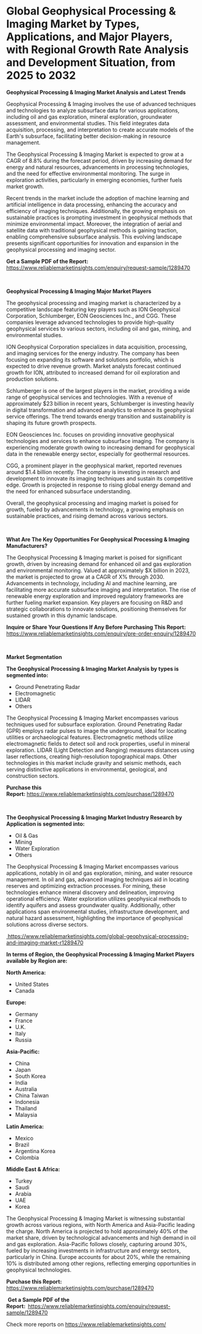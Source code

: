 <p><h1>Global Geophysical Processing & Imaging Market by Types, Applications, and Major Players, with Regional Growth Rate Analysis and Development Situation, from 2025 to 2032</h1></p><p><strong>Geophysical Processing & Imaging Market Analysis and Latest Trends</strong></p>
<p><p>Geophysical Processing & Imaging involves the use of advanced techniques and technologies to analyze subsurface data for various applications, including oil and gas exploration, mineral exploration, groundwater assessment, and environmental studies. This field integrates data acquisition, processing, and interpretation to create accurate models of the Earth's subsurface, facilitating better decision-making in resource management.</p><p>The Geophysical Processing & Imaging Market is expected to grow at a CAGR of 8.8% during the forecast period, driven by increasing demand for energy and natural resources, advancements in processing technologies, and the need for effective environmental monitoring. The surge in exploration activities, particularly in emerging economies, further fuels market growth. </p><p>Recent trends in the market include the adoption of machine learning and artificial intelligence in data processing, enhancing the accuracy and efficiency of imaging techniques. Additionally, the growing emphasis on sustainable practices is prompting investment in geophysical methods that minimize environmental impact. Moreover, the integration of aerial and satellite data with traditional geophysical methods is gaining traction, enabling comprehensive subsurface analysis. This evolving landscape presents significant opportunities for innovation and expansion in the geophysical processing and imaging sector.</p></p>
<p><strong>Get a Sample PDF of the Report:&nbsp;</strong> <a href="https://www.reliablemarketinsights.com/enquiry/request-sample/1289470?utm_campaign=2624&utm_medium=2&utm_source=Github&utm_content=ia&utm_term=29032025&utm_id=geophysical-processing-imaging">https://www.reliablemarketinsights.com/enquiry/request-sample/1289470</a></p>
<p>&nbsp;</p>
<p><strong>Geophysical Processing & Imaging Major Market Players</strong></p>
<p><p>The geophysical processing and imaging market is characterized by a competitive landscape featuring key players such as ION Geophysical Corporation, Schlumberger, EON Geosciences Inc., and CGG. These companies leverage advanced technologies to provide high-quality geophysical services to various sectors, including oil and gas, mining, and environmental studies.</p><p>ION Geophysical Corporation specializes in data acquisition, processing, and imaging services for the energy industry. The company has been focusing on expanding its software and solutions portfolio, which is expected to drive revenue growth. Market analysts forecast continued growth for ION, attributed to increased demand for oil exploration and production solutions.</p><p>Schlumberger is one of the largest players in the market, providing a wide range of geophysical services and technologies. With a revenue of approximately $23 billion in recent years, Schlumberger is investing heavily in digital transformation and advanced analytics to enhance its geophysical service offerings. The trend towards energy transition and sustainability is shaping its future growth prospects.</p><p>EON Geosciences Inc. focuses on providing innovative geophysical technologies and services to enhance subsurface imaging. The company is experiencing moderate growth owing to increasing demand for geophysical data in the renewable energy sector, especially for geothermal resources.</p><p>CGG, a prominent player in the geophysical market, reported revenues around $1.4 billion recently. The company is investing in research and development to innovate its imaging techniques and sustain its competitive edge. Growth is projected in response to rising global energy demand and the need for enhanced subsurface understanding.</p><p>Overall, the geophysical processing and imaging market is poised for growth, fueled by advancements in technology, a growing emphasis on sustainable practices, and rising demand across various sectors.</p></p>
<p>&nbsp;</p>
<p><strong>What Are The Key Opportunities For Geophysical Processing & Imaging Manufacturers?</strong></p>
<p><p>The Geophysical Processing & Imaging market is poised for significant growth, driven by increasing demand for enhanced oil and gas exploration and environmental monitoring. Valued at approximately $X billion in 2023, the market is projected to grow at a CAGR of X% through 2030. Advancements in technology, including AI and machine learning, are facilitating more accurate subsurface imaging and interpretation. The rise of renewable energy exploration and improved regulatory frameworks are further fueling market expansion. Key players are focusing on R&D and strategic collaborations to innovate solutions, positioning themselves for sustained growth in this dynamic landscape.</p></p>
<p><strong>Inquire or Share Your Questions If Any Before Purchasing This Report:</strong> <a href="https://www.reliablemarketinsights.com/enquiry/pre-order-enquiry/1289470?utm_campaign=2624&utm_medium=2&utm_source=Github&utm_content=ia&utm_term=29032025&utm_id=geophysical-processing-imaging">https://www.reliablemarketinsights.com/enquiry/pre-order-enquiry/1289470</a></p>
<p>&nbsp;</p>
<p><strong>Market Segmentation</strong></p>
<p><strong>The Geophysical Processing & Imaging Market Analysis by types is segmented into:</strong></p>
<p><ul><li>Ground Penetrating Radar</li><li>Electromagnetic</li><li>LIDAR</li><li>Others</li></ul></p>
<p><p>The Geophysical Processing & Imaging Market encompasses various techniques used for subsurface exploration. Ground Penetrating Radar (GPR) employs radar pulses to image the underground, ideal for locating utilities or archaeological features. Electromagnetic methods utilize electromagnetic fields to detect soil and rock properties, useful in mineral exploration. LIDAR (Light Detection and Ranging) measures distances using laser reflections, creating high-resolution topographical maps. Other technologies in this market include gravity and seismic methods, each serving distinctive applications in environmental, geological, and construction sectors.</p></p>
<p><strong>Purchase this Report:&nbsp;</strong><a href="https://www.reliablemarketinsights.com/purchase/1289470?utm_campaign=2624&utm_medium=2&utm_source=Github&utm_content=ia&utm_term=29032025&utm_id=geophysical-processing-imaging">https://www.reliablemarketinsights.com/purchase/1289470</a></p>
<p>&nbsp;</p>
<p><strong>The Geophysical Processing & Imaging Market Industry Research by Application is segmented into:</strong></p>
<p><ul><li>Oil & Gas</li><li>Mining</li><li>Water Exploration</li><li>Others</li></ul></p>
<p><p>The Geophysical Processing & Imaging Market encompasses various applications, notably in oil and gas exploration, mining, and water resource management. In oil and gas, advanced imaging techniques aid in locating reserves and optimizing extraction processes. For mining, these technologies enhance mineral discovery and delineation, improving operational efficiency. Water exploration utilizes geophysical methods to identify aquifers and assess groundwater quality. Additionally, other applications span environmental studies, infrastructure development, and natural hazard assessment, highlighting the importance of geophysical solutions across diverse sectors.</p></p>
<p><a href="https://www.reliablemarketinsights.com/global-geophysical-processing-and-imaging-market-r1289470?utm_campaign=2624&utm_medium=2&utm_source=Github&utm_content=ia&utm_term=29032025&utm_id=geophysical-processing-imaging">&nbsp;https://www.reliablemarketinsights.com/global-geophysical-processing-and-imaging-market-r1289470</a></p>
<p><strong>In terms of Region, the Geophysical Processing & Imaging Market Players available by Region are:</strong></p>
<p>
    <p> <strong> North America: </strong>
        <ul>
            <li>United States</li>
            <li>Canada</li>
        </ul>
        </p> 
    <p> <strong> Europe: </strong>
        <ul>
            <li>Germany</li>
            <li>France</li>
            <li>U.K.</li>
            <li>Italy</li>
            <li>Russia</li>
        </ul>
        </p> 
    <p> <strong> Asia-Pacific: </strong>
        <ul>
            <li>China</li>
            <li>Japan</li>
            <li>South Korea</li>
            <li>India</li>
            <li>Australia</li>
            <li>China Taiwan</li>
            <li>Indonesia</li>
            <li>Thailand</li>
            <li>Malaysia</li>
        </ul>
        </p> 
    <p> <strong> Latin America: </strong>
        <ul>
            <li>Mexico</li>
            <li>Brazil</li>
            <li>Argentina Korea</li>
            <li>Colombia</li>
        </ul>
        </p> 
    <p> <strong> Middle East & Africa: </strong>
        <ul>
            <li>Turkey</li>
            <li>Saudi</li>
            <li>Arabia</li>
            <li>UAE</li>
            <li>Korea</li>
        </ul>
    </p>
    </p>
<p><p>The Geophysical Processing & Imaging Market is witnessing substantial growth across various regions, with North America and Asia-Pacific leading the charge. North America is projected to hold approximately 40% of the market share, driven by technological advancements and high demand in oil and gas exploration. Asia-Pacific follows closely, capturing around 30%, fueled by increasing investments in infrastructure and energy sectors, particularly in China. Europe accounts for about 20%, while the remaining 10% is distributed among other regions, reflecting emerging opportunities in geophysical technologies.</p></p>
<p><strong>Purchase this Report: </strong><a href="https://www.reliablemarketinsights.com/purchase/1289470?utm_campaign=2624&utm_medium=2&utm_source=Github&utm_content=ia&utm_term=29032025&utm_id=geophysical-processing-imaging">https://www.reliablemarketinsights.com/purchase/1289470</a></p>
<p>&nbsp;<strong>Get a Sample PDF of the Report:&nbsp;&nbsp;</strong><a href="https://www.reliablemarketinsights.com/enquiry/request-sample/1289470?utm_campaign=2624&utm_medium=2&utm_source=Github&utm_content=ia&utm_term=29032025&utm_id=geophysical-processing-imaging">https://www.reliablemarketinsights.com/enquiry/request-sample/1289470</a></p>
<p><strong></strong></p>
<p>Check more reports on <a href="https://www.reliablemarketinsights.com/?utm_campaign=2624&utm_medium=2&utm_source=Github&utm_content=ia&utm_term=29032025&utm_id=geophysical-processing-imaging">https://www.reliablemarketinsights.com/</a></p>